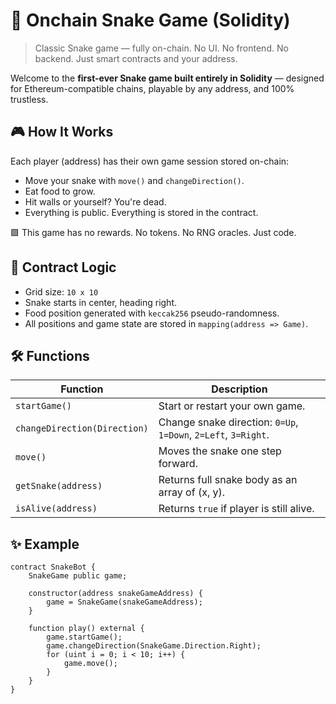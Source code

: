 # 🐍 Onchain Snake Game (Solidity)     
     
> Classic Snake game — fully on-chain. No UI. No frontend. No backend. Just smart contracts and your address.  
      
Welcome to the **first-ever Snake game built entirely in Solidity** — designed for Ethereum-compatible chains, playable by any address, and 100% trustless.   
          
## 🎮 How It Works  
     
Each player (address) has their own game session stored on-chain:  
      
- Move your snake with `move()` and `changeDirection()`. 
- Eat food to grow.   
- Hit walls or yourself? You're dead.  
- Everything is public. Everything is stored in the contract. 
    
🟩 This game has no rewards. No tokens. No RNG oracles. Just code.  
   
## 🧠 Contract Logic  
     
- Grid size: `10 x 10`  
- Snake starts in center, heading right.
- Food position generated with `keccak256` pseudo-randomness.
- All positions and game state are stored in `mapping(address => Game)`.

## 🛠 Functions

| Function | Description |  
|---------|-------------|  
| `startGame()` | Start or restart your own game. |  
| `changeDirection(Direction)` | Change snake direction: `0=Up`, `1=Down`, `2=Left`, `3=Right`. |  
| `move()` | Moves the snake one step forward. |  
| `getSnake(address)` | Returns full snake body as an array of (x, y). |  
| `isAlive(address)` | Returns `true` if player is still alive. |

## ✨ Example

```solidity
contract SnakeBot {
    SnakeGame public game;

    constructor(address snakeGameAddress) {
        game = SnakeGame(snakeGameAddress);
    }

    function play() external {
        game.startGame();
        game.changeDirection(SnakeGame.Direction.Right);
        for (uint i = 0; i < 10; i++) {
            game.move();
        }
    }
}
